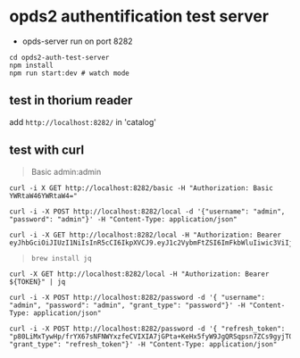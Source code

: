 
# opds2 authentification test server


- opds-server run on port 8282
```
cd opds2-auth-test-server
npm install
npm run start:dev # watch mode
```


## test in thorium reader

add `http://localhost:8282/` in 'catalog'


## test with curl

> Basic admin:admin
```
curl -i X GET http://localhost:8282/basic -H "Authorization: Basic YWRtaW46YWRtaW4="
```

```
curl -i -X POST http://localhost:8282/local -d '{"username": "admin", "password": "admin"}' -H "Content-Type: application/json"
```

```
curl -i -X GET http://localhost:8282/local -H "Authorization: Bearer eyJhbGciOiJIUzI1NiIsInR5cCI6IkpXVCJ9.eyJ1c2VybmFtZSI6ImFkbWluIiwic3ViIjoxLCJpYXQiOjE2MDQzODc0OTIsImV4cCI6MTYwNDM4NzU1Mn0.b5guwn9MI8QOV37Ce5KRFSxLotYwNsXpkny4Xa7YQoU"
```

> `brew install jq`

```
curl -X GET http://localhost:8282/local -H "Authorization: Bearer ${TOKEN}" | jq
```

```
curl -i -X POST http://localhost:8282/password -d '{ "username": "admin", "password": "admin", "grant_type": "password"}' -H "Content-Type: application/json"
```

```
curl -i -X POST http://localhost:8282/password -d '{ "refresh_token": "p80LiMxTywHp/frYX67sNFNWYxzfeCVIXIA7jGPta+KeHx5fyW9JgQRSqpsn7ZCs9gyjT0eJfpZhx3x+uw4dEQEYzf5b8irZUOaOIGJVO3ES8VyoI8POA1JgnqBNxOPPKjGwlB1m1pbtX6xx/9RFs0Gf7lDT1CUReALyNXpY7aqB1jz+UV+vQF8N8qteTK9O19ub9xRV3+4GYsWGdqwEuZ8QTj1LfSCahSU8pUGvf3IXFkeT4RzxTdcAJ7rbiLQwz522dR8beZozyWIPi6XjAa6l4rjsPkidpjd4kD9ThhlE5pR5rKAEu7WokVwDj7L8FJ+ntoOOIwSuY38/JAfFHg==", "grant_type": "refresh_token"}' -H "Content-Type: application/json"
```

